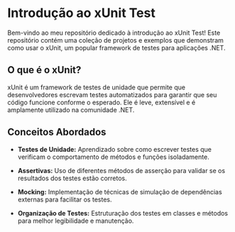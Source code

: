 # Introdução ao xUnit Test

Bem-vindo ao meu repositório dedicado à introdução ao xUnit Test! Este repositório contém uma coleção de projetos e exemplos que demonstram como usar o xUnit, um popular framework de testes para aplicações .NET.

## O que é o xUnit?

xUnit é um framework de testes de unidade que permite que desenvolvedores escrevam testes automatizados para garantir que seu código funcione conforme o esperado. Ele é leve, extensível e é amplamente utilizado na comunidade .NET.


## Conceitos Abordados

- **Testes de Unidade:** Aprendizado sobre como escrever testes que verificam o comportamento de métodos e funções isoladamente.

- **Assertivas:** Uso de diferentes métodos de asserção para validar se os resultados dos testes estão corretos.

- **Mocking:** Implementação de técnicas de simulação de dependências externas para facilitar os testes.

- **Organização de Testes:** Estruturação dos testes em classes e métodos para melhor legibilidade e manutenção.
